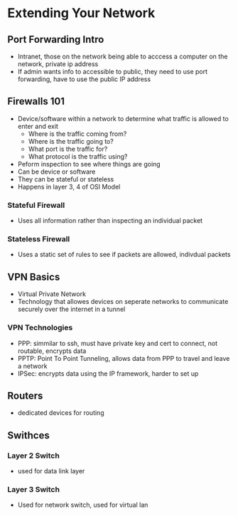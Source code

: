 # Extending Your Network

## Port Forwarding Intro
* Intranet, those on the network being able to acccess a computer on the network, private ip address
* If admin wants info to accessible to public, they need to use port forwarding, have to use the public IP address

## Firewalls 101
* Device/software within a network to determine what traffic is allowed to enter and exit
  * Where is the traffic coming from?
  * Where is the traffic going to?
  * What port is the traffic for?
  * What protocol is the traffic using?
* Peform inspection to see where things are going
* Can be device or software
* They can be stateful or stateless
* Happens in layer 3, 4 of OSI Model

### Stateful Firewall
* Uses all information rather than inspecting an individual packet

### Stateless Firewall
* Uses a static set of rules to see if packets are allowed, indivdual packets

## VPN Basics
* Virtual Private Network
* Technology that allowes devices on seperate networks to communicate securely over the internet in a tunnel

### VPN Technologies
* PPP: simmilar to ssh, must have private key and cert to connect, not routable, encrypts data
* PPTP: Point To Point Tunneling, allows data from PPP to travel and leave a network
* IPSec: encrypts data using the IP framework, harder to set up

## Routers
* dedicated devices for routing

## Swithces
### Layer 2 Switch
* used for data link layer

### Layer 3 Switch
* Used for network switch, used for virtual lan
